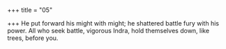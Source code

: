 +++
title = "05"

+++
He put forward his might with might; he shattered battle fury with  his power.
All who seek battle, vigorous Indra, hold themselves down, like trees,  before you.